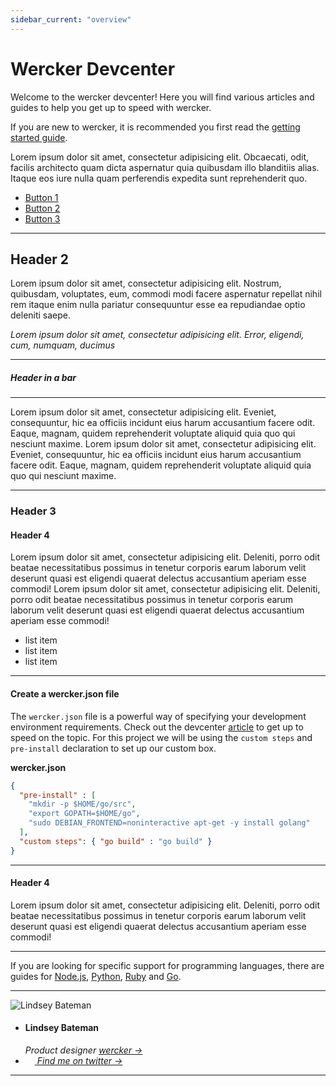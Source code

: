 ```yaml
---
sidebar_current: "overview"
---
```


# Wercker Devcenter


Welcome to the wercker devcenter! Here you will find various articles and guides to help you get up to speed with wercker.

If you are new to wercker, it is recommended you first read the [getting started guide](/articles/gettingstarted/intro.html).

Lorem ipsum dolor sit amet, consectetur adipisicing elit. Obcaecati, odit, facilis architecto quam dicta aspernatur quia quibusdam illo blanditiis alias. Itaque eos iure nulla quam perferendis expedita sunt reprehenderit quo.

<ul class="button-group">
<li><a href="#" class="button">Button 1</a></li>
<li><a href="#" class="button">Button 2</a></li>
<li><a href="#" class="button">Button 3</a></li>
</ul>



-------

## Header 2

Lorem ipsum dolor sit amet, consectetur adipisicing elit. Nostrum, quibusdam, voluptates, eum, commodi modi facere aspernatur repellat nihil rem itaque enim nulla pariatur consequuntur esse ea repudiandae optio deleniti saepe.

*Lorem ipsum dolor sit amet, consectetur adipisicing elit. Error, eligendi, cum, numquam, ducimus*


****
##### Header in a bar
****

Lorem ipsum dolor sit amet, consectetur adipisicing elit. Eveniet, consequuntur, hic ea officiis incidunt eius harum accusantium facere odit. Eaque, magnam, quidem reprehenderit voluptate aliquid quia quo qui nesciunt maxime. Lorem ipsum dolor sit amet, consectetur adipisicing elit. Eveniet, consequuntur, hic ea officiis incidunt eius harum accusantium facere odit. Eaque, magnam, quidem reprehenderit voluptate aliquid quia quo qui nesciunt maxime.

-------

### Header 3

#### Header 4

Lorem ipsum dolor sit amet, consectetur adipisicing elit. Deleniti, porro odit beatae necessitatibus possimus in tenetur corporis earum laborum velit deserunt quasi est eligendi quaerat delectus accusantium aperiam esse commodi! Lorem ipsum dolor sit amet, consectetur adipisicing elit. Deleniti, porro odit beatae necessitatibus possimus in tenetur corporis earum laborum velit deserunt quasi est eligendi quaerat delectus accusantium aperiam esse commodi!

* list item
* list item
* list item

-------

#### Create a wercker.json file

The `wercker.json` file is a powerful way of specifying your development environment requirements. Check out the devcenter [article](/articles/werckerjson) to get up to speed on the topic. For this project we will be using the `custom steps` and `pre-install` declaration to set up our custom box.

**wercker.json**

``` json
{
  "pre-install" : [
    "mkdir -p $HOME/go/src",
    "export GOPATH=$HOME/go",
    "sudo DEBIAN_FRONTEND=noninteractive apt-get -y install golang"
  ],
  "custom steps": { "go build" : "go build" }
}
```

-------

#### Header 4

Lorem ipsum dolor sit amet, consectetur adipisicing elit. Deleniti, porro odit beatae necessitatibus possimus in tenetur corporis earum laborum velit deserunt quasi est eligendi quaerat delectus accusantium aperiam esse commodi!

-------

If you are looking for specific support for programming languages, there are guides for [Node.js](/articles/languages/nodejs.html), [Python](/articles/languages/python.html), [Ruby](/articles/languages/ruby.html) and [Go](/articles/languages/go.html).

-------

<div class="authorCredits">
	<span class="profile-picture">
		<img src="https://secure.gravatar.com/avatar/e1c82876f21cdafafd2b01a1e625f587?d=identicon&amp;s=192" alt="Lindsey Bateman"/>
	</span>
	<ul class="authorCredits">
		<li class="authorCredits__name">
			<h4>Lindsey Bateman</h4>
			<i>
				Product designer <a href="http://beta.wercker.com" target="_blank">wercker &rarr;</a>
			</i>
		</li>
		<!-- find me on twitter -->
		<li>
			<a href="http://twitter.com/lindseybateman" target="_blank">
				<img src="/images/twitter.png" width="15px" height="11px">
				<em> Find me on twitter &rarr;</em>
			</a>
		</li>
	</ul>
</div>


-------